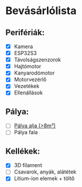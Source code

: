 # Bevásárlólista

## Perifériák:
- [x] Kamera
- [x] ESP32S3
- [x] Távolságszenzorok
- [x] Hajtómotor
- [x] Kanyarodómotor
- [x] Motorvezérlő
- [x] Vezetékek
- [x] Ellenállások

## Pálya:
- [ ] [Pálya alja (>8m²)](https://www.aliexpress.com/item/1005010152923100.html?spm=a2g0o.cart.0.0.10e538daIH70wo&mp=1&pdp_npi=5%40dis!HUF!HUF%202015.70!HUF%20967.67!!HUF%20967.67!!!%402103890917615767362052665ef975!12000051334404311!ct!HU!6037333698!!2!0)
- [ ] Pálya fala

## Kellékek:
- [x] 3D filament
- [ ] Csavarok, anyák, alátétek
- [x] Lítium-ion elemek + töltő